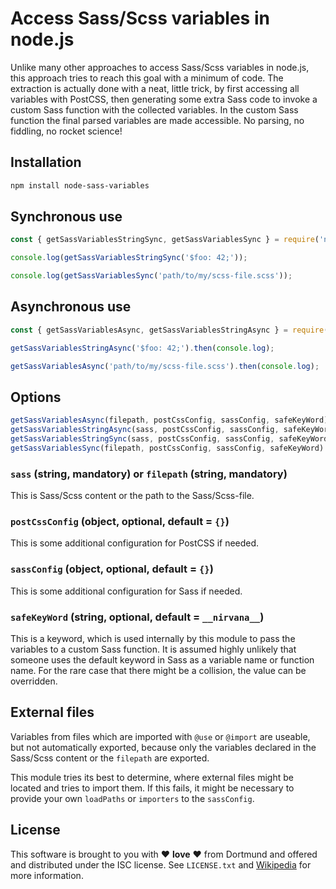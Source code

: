 # Access Sass/Scss variables in node.js

Unlike many other approaches to access Sass/Scss variables in node.js, this approach tries to reach this goal with a minimum of code. The extraction is actually done with a neat, little trick, by first accessing all variables with PostCSS, then generating some extra Sass code to invoke a custom Sass function with the collected variables. In the custom Sass function the final parsed variables are made accessible. No parsing, no fiddling, no rocket science!

## Installation

```sh
npm install node-sass-variables
```

## Synchronous use

```js
const { getSassVariablesStringSync, getSassVariablesSync } = require('node-sass-variables');

console.log(getSassVariablesStringSync('$foo: 42;'));

console.log(getSassVariablesSync('path/to/my/scss-file.scss'));
```

## Asynchronous use

```js
const { getSassVariablesAsync, getSassVariablesStringAsync } = require('node-sass-variables');

getSassVariablesStringAsync('$foo: 42;').then(console.log);

getSassVariablesAsync('path/to/my/scss-file.scss').then(console.log);
```

## Options

```js
getSassVariablesAsync(filepath, postCssConfig, sassConfig, safeKeyWord)
getSassVariablesStringAsync(sass, postCssConfig, sassConfig, safeKeyWord)
getSassVariablesStringSync(sass, postCssConfig, sassConfig, safeKeyWord)
getSassVariablesSync(filepath, postCssConfig, sassConfig, safeKeyWord)
```

### `sass` (string, mandatory) or `filepath` (string, mandatory)

This is Sass/Scss content or the path to the Sass/Scss-file.

### `postCssConfig` (object, optional, default = `{}`)

This is some additional configuration for PostCSS if needed.

### `sassConfig` (object, optional, default = `{}`)

This is some additional configuration for Sass if needed.

### `safeKeyWord` (string, optional, default = `__nirvana__`)

This is a keyword, which is used internally by this module to pass the variables to a custom Sass function. It is assumed highly unlikely that someone uses the default keyword in Sass as a variable name or function name. For the rare case that there might be a collision, the value can be overridden.

## External files

Variables from files which are imported with `@use` or `@import` are useable, but not automatically exported, because only the variables declared in the Sass/Scss content or the `filepath` are exported.

This module tries its best to determine, where external files might be located and tries to import them. If this fails, it might be necessary to provide your own `loadPaths` or `importers` to the `sassConfig`.

## License

This software is brought to you with :heart: **love** :heart: from Dortmund and offered and distributed under the ISC license. See `LICENSE.txt` and [Wikipedia](https://en.wikipedia.org/wiki/ISC_license) for more information.

